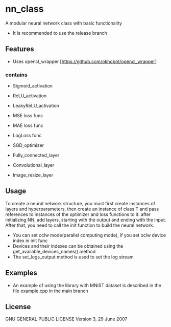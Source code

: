 # nn_class
A modular neural network class with basic functionality
- It is recommended to use the release branch 

## Features
- Uses opencl_wrapper [https://github.com/okhobot/opencl_wrapper]

### contains
 - Sigmoid_activation
 - ReLU_activation
 - LeakyReLU_activation
 
 - MSE loss func
 - MAE loss func
 - LogLoss func

 - SGD_optimizer

 - Fully_connected_layer
 - Convolutional_layer
 - Image_resize_layer


## Usage
To create a neural network structure, you must first create instances of layers and hyperparameters, then create an instance of class T and pass references to instances of the optimizer and loss functions to it. 
after initializing NN, add layers, starting with the output and ending with the input. After that, you need to call the init function to build the neural network.

- You can set oclw mode(parallel computing mode), if you set oclw device index in init func
- Devices and their indexes can be obtained using the get_available_devices_names() method
- The set_logs_output method is used to set the log stream


## Examples
- An example of using the library with MNIST dataset is described in the file example.cpp in the main branch


## License
GNU GENERAL PUBLIC LICENSE Version 3, 29 June 2007